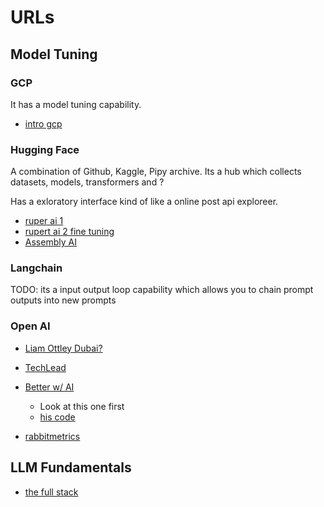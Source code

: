 # URLs

## Model Tuning

### GCP

It has a model tuning capability.

* [intro gcp](https://youtu.be/4A4W03qUTsw?si=U2qdBtVqCBsNmFSi)


### Hugging Face

A combination of Github, Kaggle, Pipy archive.  Its a hub which collects datasets, models, transformers and ?

Has a exloratory interface kind of like a online post api exploreer.

* [ruper ai 1](https://youtu.be/DQc2Mi7BcuI?si=bwR51JWIXoIFBBZT)
* [rupert ai 2 fine tuning](https://youtu.be/vNKIg8rXK6w?si=a4Y8VPX8f7TRNpRr)
* [Assembly AI](https://youtu.be/QEaBAZQCtwE?si=ilSi5sxXF3FRqD5V)

### Langchain

TODO: its a input output loop capability which allows you to chain prompt outputs into new prompts

### Open AI

* [Liam Ottley Dubai?](https://youtu.be/3EdEw4gyr-s?si=59SRXP8t_I0-xkfS)
* [TechLead](https://youtu.be/9AXP7tCI9PI?si=RAKqKwRCrmw6Uc5J)
* [Better w/ AI](https://youtu.be/_yzmQbez7gk?si=BBUDP56YLpkG7dCG)
    - Look at this one first
    - [his code](https://www.haihai.ai/finetune/)

* [rabbitmetrics](https://youtu.be/aywZrzNaKjs?si=6IJXVmT4uAb2g1N2)

## LLM Fundamentals

* [the full stack](https://youtu.be/MyFrMFab6bo?si=Ik-Ka1fHxM5FehWN)
